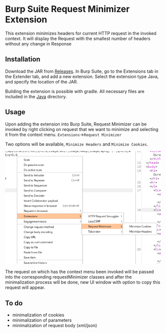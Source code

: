 # Burp Suite Request Minimizer Extension

This extension minimizes headers for current HTTP request in the invoked context. It will display the Request with the smallest number of headers without any change in Response  

## Installation

Download the JAR from [Releases](https://github.com/r3l1v/RequestMinimizer/releases/). In Burp Suite, go to the Extensions tab in the Extender tab, and add a new extension. Select the extension type Java, and specify the location of the JAR.

Building the extension is possible with gradle. All necessary files are included in the [Java](https://github.com/r3l1v/RequestMinimizer/tree/main/Java) directory.

## Usage

Upon adding the extension into Burp Suite, Request Minimizer can be invoked by right clicking on request that we want to minimize and selecting it from the context menu. `Extensions`->`Request Minimizer`

Two options will be available, `Minimize Headers` and `Minimize Cookies`. 

![Context menu](./image/menu.png)

The request on which has the context menu been invoked will be passed into the corresponding requestMinimizer classes and after the minimalization process will be done, new UI window with option to copy this request will appear.

## To do 

- minimalization of cookies
- minimalization of parameters
- minimalization of request body (xml/json)